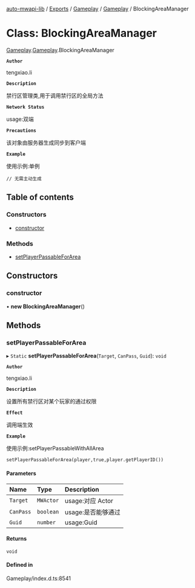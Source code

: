 [auto-mwapi-lib](../README.md) / [Exports](../modules.md) / [Gameplay](../modules/Gameplay.md) / [Gameplay](../modules/Gameplay.Gameplay.md) / BlockingAreaManager

# Class: BlockingAreaManager

[Gameplay](../modules/Gameplay.md).[Gameplay](../modules/Gameplay.Gameplay.md).BlockingAreaManager

**`Author`**

tengxiao.li

**`Description`**

禁行区管理类,用于调用禁行区的全局方法

**`Network Status`**

usage:双端

**`Precautions`**

该对象由服务器生成同步到客户端

**`Example`**

使用示例:单例

```
// 无需主动生成
```

## Table of contents

### Constructors

- [constructor](Gameplay.Gameplay.BlockingAreaManager.md#constructor)

### Methods

- [setPlayerPassableForArea](Gameplay.Gameplay.BlockingAreaManager.md#setplayerpassableforarea)

## Constructors

### constructor

• **new BlockingAreaManager**()

## Methods

### setPlayerPassableForArea

▸ `Static` **setPlayerPassableForArea**(`Target`, `CanPass`, `Guid`): `void`

**`Author`**

tengxiao.li

**`Description`**

设置所有禁行区对某个玩家的通过权限

**`Effect`**

调用端生效

**`Example`**

使用示例:setPlayerPassableWithAllArea

```
setPlayerPassableForArea(player,true,player.getPlayerID())
```

#### Parameters

| Name      | Type      | Description        |
| :-------- | :-------- | :----------------- |
| `Target`  | `MWActor` | usage:对应 Actor   |
| `CanPass` | `boolean` | usage:是否能够通过 |
| `Guid`    | `number`  | usage:Guid         |

#### Returns

`void`

#### Defined in

Gameplay/index.d.ts:8541
